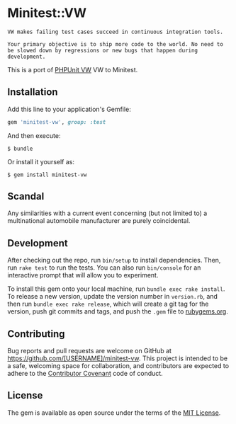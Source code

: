 # Minitest::VW

```
VW makes failing test cases succeed in continuous integration tools.

Your primary objective is to ship more code to the world. No need to be slowed down by regressions or new bugs that happen during development.
```

This is a port of [PHPUnit VW](https://github.com/hmlb/phpunit-vw) VW to Minitest.

## Installation

Add this line to your application's Gemfile:

```ruby
gem 'minitest-vw', group: :test
```

And then execute:

    $ bundle

Or install it yourself as:

    $ gem install minitest-vw

## Scandal

Any similarities with a current event concerning (but not limited to) a multinational automobile manufacturer are purely coincidental.

## Development

After checking out the repo, run `bin/setup` to install dependencies. Then, run `rake test` to run the tests. You can also run `bin/console` for an interactive prompt that will allow you to experiment.

To install this gem onto your local machine, run `bundle exec rake install`. To release a new version, update the version number in `version.rb`, and then run `bundle exec rake release`, which will create a git tag for the version, push git commits and tags, and push the `.gem` file to [rubygems.org](https://rubygems.org).

## Contributing

Bug reports and pull requests are welcome on GitHub at https://github.com/[USERNAME]/minitest-vw. This project is intended to be a safe, welcoming space for collaboration, and contributors are expected to adhere to the [Contributor Covenant](contributor-covenant.org) code of conduct.


## License

The gem is available as open source under the terms of the [MIT License](http://opensource.org/licenses/MIT).


